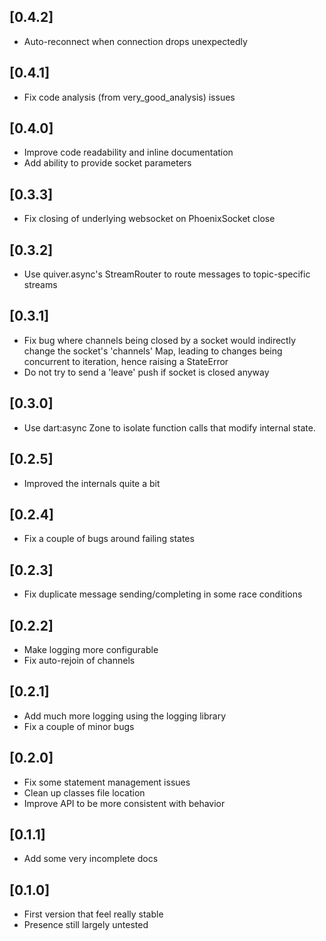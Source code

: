 ## [0.4.2]

- Auto-reconnect when connection drops unexpectedly

## [0.4.1]

- Fix code analysis (from very_good_analysis) issues

## [0.4.0]

- Improve code readability and inline documentation
- Add ability to provide socket parameters

## [0.3.3]

- Fix closing of underlying websocket on PhoenixSocket close

## [0.3.2]

- Use quiver.async's StreamRouter to route messages to topic-specific streams

## [0.3.1]

- Fix bug where channels being closed by a socket would indirectly change the socket's 'channels' Map, leading to changes being concurrent to iteration, hence raising a StateError
- Do not try to send a 'leave' push if socket is closed anyway

## [0.3.0]

- Use dart:async Zone to isolate function calls that modify internal state.

## [0.2.5]

- Improved the internals quite a bit

## [0.2.4]

- Fix a couple of bugs around failing states

## [0.2.3]

- Fix duplicate message sending/completing in some race conditions

## [0.2.2]

- Make logging more configurable
- Fix auto-rejoin of channels

## [0.2.1]

- Add much more logging using the logging library
- Fix a couple of minor bugs

## [0.2.0]

- Fix some statement management issues
- Clean up classes file location
- Improve API to be more consistent with behavior

## [0.1.1]

- Add some very incomplete docs

## [0.1.0]

- First version that feel really stable
- Presence still largely untested
